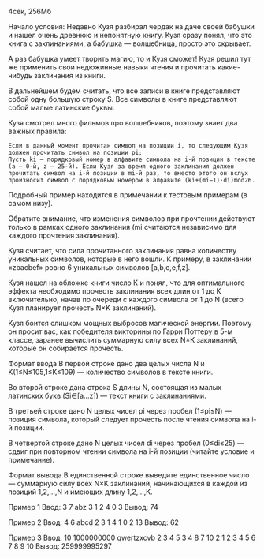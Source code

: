4сек, 256Мб

Начало условия: Недавно Кузя разбирал чердак на даче своей бабушки и нашел очень древнюю и непонятную книгу. Кузя сразу понял, что это книга с заклинаниями, а бабушка — волшебница, просто это скрывает.

А раз бабушка умеет творить магию, то и Кузя сможет! Кузя решил тут же применить свои недюжинные навыки чтения и прочитать какие-нибудь заклинания из книги.

В дальнейшем будем считать, что все записи в книге представляют собой одну большую строку S. Все символы в книге представляют собой малые латинские буквы.

Кузя смотрел много фильмов про волшебников, поэтому знает два важных правила:

    Если в данный момент прочитан символ на позиции i, то следующим Кузя должен прочитать символ на позиции pi;
    Пусть ki — порядковый номер в алфавите символа на i-й позиции в тексте (a — 0-й, z — 25-й). Если Кузя за время одного заклинания должен прочитать символ на i-й позиции в mi-й раз, то вместо этого он вслух произносит символ с порядковым номером в алфавите (ki+(mi−1)⋅di)mod26.

Подробный пример находится в примечании к тестовым примерам (в самом низу).

Обратите внимание, что изменения символов при прочтении действуют только в рамках одного заклинания (mi считаются независимо для каждого прочтения заклинания).

Кузя считает, что сила прочитанного заклинания равна количеству уникальных символов, которые в него вошли. К примеру, в заклинании «zbacbef» ровно 6 уникальных символов [a,b,c,e,f,z].

Кузя нашел на обложке книги число K и понял, что для оптимального эффекта необходимо прочесть заклинания всех длин от 1 до K включительно, начав по очереди с каждого символа от 1 до N (всего Кузя планирует прочесть N×K заклинаний).

Кузя боится слишком мощных выбросов магической энергии. Поэтому он просит вас, как победителя викторины по Гарри Поттеру в 5-м классе, заранее вычислить суммарную силу всех N×K заклинаний, которые он собирается прочесть.

Формат ввода
В первой строке дано два целых числа N и K(1≤N≤105,1≤K≤109) — количество символов в тексте книги.

Во второй строке дана строка S длины N, состоящая из малых латинских букв (Si∈[a…z]) — текст книги с заклинаниями.

В третьей строке дано N целых чисел pi через пробел (1≤pi≤N) — позиция символа, который следует прочесть после чтения символа на i-й позиции.

В четвертой строке дано N целых чисел di через пробел (0≤di≤25) — сдвиг при повторном чтении символа на i-й позиции (читайте условие и примечание).

Формат вывода
В единственной строке выведите единственное число — суммарную силу всех N×K заклинаний, начинающихся в каждой из позиций 1,2,…,N и имеющих длину 1,2,…,K.

Пример 1
Ввод:
3 7
abz
3 1 2
4 0 3
Вывод:
74

Пример 2
Ввод:
4 6
abcd
2 3 1 4
1 0 2 13
Вывод:
62

Пример 3
Ввод:
10 1000000000
qwertzxcvb
2 3 4 5 3 4 8 7 10 2
1 2 3 4 5 6 7 8 9 10
Вывод:
259999995297

